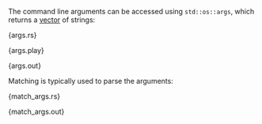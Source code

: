 The command line arguments can be accessed using `std::os::args`, which returns
a [vector](http://static.rust-lang.org/doc/master/std/vec/index.html) of strings:

{args.rs}

{args.play}

{args.out}

Matching is typically used to parse the arguments:

{match_args.rs}

{match_args.out}


